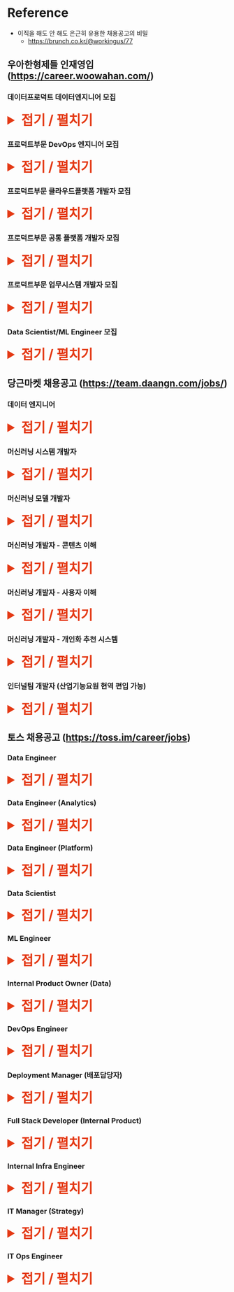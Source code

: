 # Reference

- 이직을 해도 안 해도 은근히 유용한 채용공고의 비밀
  - https://brunch.co.kr/@workingus/77


## 우아한형제들 인재영입 (https://career.woowahan.com/)


### 데이터프로덕트 데이터엔지니어 모집

<details>
  <summary style="font-Weight : bold; font-size : 30px; color : #E43914;" >접기 / 펼치기</summary>
  <div>

구분: 경력(3년이상)

[부서소개]
데이터 및 인공지능을 활용한 대/내외 서비스 구축 및 운영을 담당합니다 (개인화 추천, 어뷰징 탐지, AI 챗봇 등)
 
[업무내용]
배민 개인화 추천, 배달예상시간, 맛집랭킹 등 서비스 개발 목적의 데이터 파이프라인을 구축합니다.
- 데이터 과학자가 구현한 다수의 머신러닝 모델을 성능적으로 가장 최적화된 형태의 파이프라인으로 개발 (전처리, 학습, 예측, 모델 관리 등)
- Hadoop, Spark, Kafka, Flink 등의 빅데이터 기술 환경을 이용한 데이터 프로세싱 구현 (배치/실시간 단위의 피쳐 데이터 가공, 통계 개발 등)
- 머신러닝/통계 서빙을 위해 최적화된 데이터셋과 서빙 환경을 구축
- 위에 나열된 전반의 작업을 자동화하고 높은 가용성으로 운영하기 위한 DataOps/MLOps 환경 구축

👉 우아한형제들 개발자 직무인터뷰 바로가기 1편 / 2편
 
[지원자격]
- Hadoop, Spark 기반의 빅데이터 처리 기술 활용 경험 (3년 이상)
- Scala/Java/Python 중 1개 이상의 언어 숙련자
- SQL 숙련자
 
[우대사항]
- Structured Streaming, Flink 기반의 스트리밍 애플리케이션 개발 경험
- NoSQL 구축 및 개발 경험(HBase, MongoDB, ElasticSearch 등)
- TensorFlow, PyTorch 등의 머신러닝 프레임워크 사용 경험
- Spring 기반의 API 개발 경험

 [꼭 읽어 주세요!]
- 지원 시 경력기술서(PDF형식) 필수 첨부 부탁드립니다. 
- 경력기술서는 자신의 기술력을 보여 줄 수 있는 프로젝트나 협력 했던 활동사항 위주로 작성해주세요.
  (진행기간, 주요업무내용, 본인이 기여한 기술력, 결과/성과/성취 등)
- 코딩테스트는 개별적으로 안내드리며, 심사는 평균 일주일 정도 소요됩니다.

  </div>
</details>


### 프로덕트부문 DevOps 엔지니어 모집

<details>
  <summary style="font-Weight : bold; font-size : 30px; color : #E43914;" >접기 / 펼치기</summary>
  <div>

# NoSQL# Java
[조직소개]
클라우드스토리지개발팀은 우아한형제들의 서비스들에서 발생하는 대용량의 모니터링 지표와 로그를 안정적으로 수집하는 데이터 파이프라인 및 데이터 스토리지 인프라를 개발/운영하고 있습니다.
이러한 인프라 위에서 실시간으로 제공되는 모니터링 데이터를 통해 우아한형제들 내 다른 팀들이 서비스의 안정성을 향상하고 대규모 장애를 방지할 수 있습니다.
더불어, 클라우드스토리지개발팀은 우아한형제들의 비즈니스 요구사항에 맞춰 높은 확장성과 가용성을 확보한 사내 데이터 스토리지 서비스를 준비하고 있습니다.
클라우드스토리지개발팀에서 여러분은 수천에서 수만에 달하는 QPS(초당 쿼리 수)를 지원하는 확장성과 높은 내결함성을 갖춘 데이터 스토리지를 구축하는 도전적인 과제를 진행하실 수 있습니다.
클라우드스토리지개발팀은 수평적인 문화에서 함께 성장하고 발전할 수 있는 분을 찾고 있습니다.

[업무내용]
- 사내 모니터링 시스템 개발과 운영
- 클라우드 환경의 데이터 스토리지 플랫폼 개발과 운영

[지원자격]
- 웹 애플리케이션 개발, 운영 경험자로서 실무 5년 이상 또는 그에 준하는 역량 보유자
- 유닛 테스트, 통합, 테스트 작성 경험이 있는 분
- 기본적인 Linux/Unix 명령어 사용 능력을 갖춘 분
- 자바 또는 Go에 익숙하고, 기타 언어 하나 이상을 습득하신 분
- 쿠버네티스로 대용량 서비스를 운영한 경험이 있는 분
- 애플리케이션 모니터링 시스템을 운영한 경험이 있는 분
- 대용량 NoSQL 스토리지를 운영한 경험이 있는 분

[우대사항]
- 웹 프론트엔드 개발 능력과 UI에 대한 기본지식 및 경험이 있는 분
- 프로메테우스를 이용한 메트릭 시스템 운영경험이 있는 분
- Grafana Loki를 이용한 로그 시스템 운영경험이 있는 분
- 대규모 트래픽 처리경험이 있는 분
- AWS를 활용한 개발, 운영경험이 있는 분
- 각종 서비스 장애 극복경험이 있는 분

[꼭 읽어 주세요!] 
- 지원 시 경력기술서(PDF형식) 필수 첨부 부탁드립니다.
경력기술서는 자신의 기술력을 보여 줄 수 있는 프로젝트나 협력했던 활동사항 위주로 작성해주세요.
(진행기간, 주요업무내용, 본인이 기여한 기술력, 결과/성과/성취 등)
 - 코딩테스트는 개별적으로 안내드리며, 테스트 제출 후 평균 일주일 이내 결과가 발표됩니다. 

  </div>
</details>


### 프로덕트부문 클라우드플랫폼 개발자 모집

<details>
  <summary style="font-Weight : bold; font-size : 30px; color : #E43914;" >접기 / 펼치기</summary>
  <div>

[조직소개]
클라우드플랫폼개발팀은 우아한형제들의 서비스가 고객에게 보다 안정적이고,
빠른 속도로 제공될 수 있게 해주는 기반 서비스를 제공하는 팀입니다.
MSA 로 독립되어 있는 500+ 이상의 각 서비스들에 관한 Service discovery, 
metadata management, CI/CD 등의 플랫폼을 전사에 제공하고 있으며, 
Container, Kubernetes 기술을 기반으로 현재 인프라 구조를 혁신할 프로젝트를 진행 중에 있습니다. 

[업무내용]
- 50000+ 이상의 전사 클라우드 자원에 대해 discovery, management 하는 시스템을 만듭니다.
- 500+ 이상의 전사 서비스를 현재보다 더 빠르고, 안전하게 배포하기 위한 시스템을 만듭니다.
- Container, Kubernetes 기술을 기반으로 현재 인프라 구조를 혁신할 시스템을 만듭니다. 
- 비즈니스 개발팀을 지원하는 여러 오픈소스를 운영합니다.(jenkins, git, nexus, container-registry 등)
 
[지원자격]
- 나이/성별/학력/전공 무관
- 5년차 이상 경력자 또는 그에 준하는 역량 보유자
- 오픈 소스를 활용한 시스템 개발 경험이 있으신 분
- Container 기술을 활용한 개발 경험이 있으신 분
- Java, Kotlin, Javascript, Typescript, Golang, Python 중 1개 이상의 언어에 능숙하신 분
- 우아한형제들의 개발 문화에 동의하시는 분
  1) 우리는 우아하기 위해 노력합니다. 
      우아한 백조가 수면 아래 발을 구르듯, 끊임없이 노력하는 분을 원합니다.
  2) 우리는 코드가 아닌 가치를 만듭니다. 
     기술 그 자체보다, 그것의 가치를 생각하고 구현하기 위해 노력하는 분을 원합니다.
3) 우리는 우아한 형제/자매들입니다.
      스타플레이어도 좋지만, 협력을 통해서만이 더 큰 혁신을 이룰 수 있다고 믿습니다.
 
[우대사항]
- AWS 를 활용한 개발, 운영 경험이 있으신 분
- Spring framework 를 이용해 개발한 경험이 있으신 분
- React.js 를 이용해 개발한 경험이 있으신 분
- Kubernetes 및 관련 생태계에 대해 깊이 있는 이해가 있으신 분
- 새로운 언어 사용에 대해 거부감이 없으신 분

[꼭 읽어 주세요!]
- 지원 시 경력기술서(PDF형식) 필수 첨부 부탁드립니다.
- 경력기술서는 자신의 기술력을 보여 줄 수 있는 프로젝트나 협력 활동사항 위주로 작성해주세요.
(진행기간, 주요업무내용, 본인이 기여한 기술력, 결과/성과/성취 등)
- 코딩테스트는 개별적으로 안내드리며, 심사는 평균 일주일 정도 소요됩니다. 

  </div>
</details>


### 프로덕트부문 공통 플랫폼 개발자 모집

<details>
  <summary style="font-Weight : bold; font-size : 30px; color : #E43914;" >접기 / 펼치기</summary>
  <div>
    
[부서소개]
공통시스템개발팀의 미션
- 우아한형제들의 비즈니스를 성공시키기 위하여 탄탄한 엔지니어링을 바탕으로 전사 공통 플랫폼을 개발

공통시스템개발팀 소개
- 수평적인 문화를 기반으로 엔지니어들이 토론을 통해 팀의 미션과 가치를 만들어냅니다.
- 우아한형제들의 비즈니스를 성공시키기 위해 필요한 기술을 배우고 적용합니다.

[업무내용]  
- 대규모 메시지(SMS/카카오 알림톡/E-mail/Push/VMS)를 안정적으로 전송하기 위한 시스템 개발 및 운영
- 우아한형제들의 여러 서비스들(배달의민족, B마트, 배민상회, 만화경 등)의 메시지 발송지원을 위한 시스템 개발 및 운영

[지원자격]
- 나이/성별/학력/전공 무관
- 프로젝트를 리딩한 경험이 있고, 이를 오픈하여 6개월 이상 운영해본 경험이 있으신 분
- Java/Kotlin을 이용해 Spring Framework 기반의 애플리케이션을 개발해본 경험이 있으신 분
- Cloud 환경에서 서비스 개발과 운영 경험이 있으신 분
- 고가용성의 확장 가능한 시스템에 대해 고민을 하시는 분

[우대사항]
- Event-Driven System, 대용량 데이터 처리 등을 위한 Kafka 기반의 공용 메시지 큐 시스템 설계 및 개발경험이 있으신 분
- 고가용성의 확장 가능한 시스템 설계 및 운영 경험이 있으신 분
- SMS/카카오 알림톡/E-mail/Push 등 메시지 발송 시스템을 개발 및 운영해보신 분
- RDB 및 Elasticsearch, Redis 등 다양한 NoSQL 기술 경험이 있으신 분
- React를 이용한 Front-end 개발 경험이 있으신 분
- 우아한형제들의 다양한 서비스에서 활용할 새로운 가치를 만들어내고 싶으신 분
- 서비스에 필요한 적절한 기술을 선택해 빠르게 개발하면서 개선해 나가고 싶은 열정이 있으신 분
- 품질 좋은 시스템과 코드를 만들기 이해 항상 노력하는 분
- 새로운 기술과 상황을 즐기며 동료와 함께 성장하기 원하는 분
- 항상 시스템을 모니터링하고 성능과 구조개선을 즐기는 분

[꼭 읽어 주세요!]
- 지원 시 포트폴리오(PDF형식 또는 URL) 필수 첨부 부탁 드립니다.
- 포트폴리오는 자신의 기술력을 보여 줄 수 있는 프로젝트나 협력 활동사항 위주로 작성해 주세요.
(진행기간, 주요업무내용, 본인이 기여한 기술력, 결과/성과/성취 등)
- 코딩테스트는 개별적으로 안내 드리며, 테스트 제출 후 평균 일주일 이내 결과가 발표됩니다.

  </div>
</details>


### 프로덕트부문 업무시스템 개발자 모집

<details>
  <summary style="font-Weight : bold; font-size : 30px; color : #E43914;" >접기 / 펼치기</summary>
  <div>

# Vue# React# MVC framework# MySQL# MariaDB# Java# Spring Framework
[조직소개]
IT사내업무개선팀은 우아한형제들 내부에 필요한 솔루션이 있을 때 이를 직접 만들어 제공하거나 솔루션을 찾아 내재화하는 역할을 합니다.
구성원들의 업무에 깊게 관심을 갖고 불편함에 공감하며, 반복적이고 소모적인 과정을 시스템화 하여 더욱 가치있는 일에 몰두할 수 있도록 고민합니다.

[업무내용]
- 다양한 사내 업무 시스템을 설계하고 개발하며 운영합니다.
- 시스템 모니터링을 통한 이슈 추적 및 성능을 개선합니다.
- Slack, Google Workspace, Jira/Wiki 등 협업시스템 운영을 지원합니다.

[지원자격]  
- 웹 어플리케이션 개발, 운영 경력 3년 이상이신 분 (또는 그에 준하는 역량을 갖추신 분)
- JAVA에 익숙하고, 그 외 언어(1개 이상)를 습득하신 분
- Spring 프레임워크(Spring Boot)를 이용한 Web Application 개발 경험이 있으신 분
- MVC framework 기반의 웹 서비스나 API 개발 경험이 있으신 분
- MySQL(Maria DB) 등의 RDBMS의 경험이 있으신 분
- SPA 기반(Vue, React) 서비스 개발 경험이 있으신 분
- 잡담에 능하고 커뮤니케이션이 즐거우신 분
- 새로운 언어나 기술 도입에 흥미가 있으신 분

[우대사항] 
- AWS를 활용한 개발, 운영 경험이 있으신 분
- 빌드/테스트/배포 자동화 경험이 있으신 분
- Microservices 아키텍처 기반의 시스템 개발 경험이 있으신 분
- JPA, Hibernate 등 ORM 사용과 도메인 모델링 경험이 있으신 분

[꼭 읽어 주세요!]
- 지원 시 경력기술서(PDF형식) 필수 첨부 부탁드립니다.
- 경력기술서는 자신의 기술력을 보여 줄 수 있는 프로젝트나 협력 했던 활동사항 위주로 작성해주세요.
(진행기간, 주요업무내용, 본인이 기여한 기술력, 결과/성과/성취 등)
- 코딩테스트는 개별적으로 안내드리며, 심사는 평균 일주일 정도 소요됩니다. 

  </div>
</details>


### Data Scientist/ML Engineer 모집

<details>
  <summary style="font-Weight : bold; font-size : 30px; color : #E43914;" >접기 / 펼치기</summary>
  <div>

[조직소개]
우리 딜리버리프로덕트실은 배민라이더스와 B마트 등의 주문을
즉시 배달하는 배달 인프라를 구축해 사람들의 삶을 혁신합니다.
소비자와 판매자에게 탁월한 수준의 배달 경험을 제공함과 동시에
수 천의 라이더가 수시로 발생하는 주문을 효과적이면서도 효율적으로 처리하도록 지원합니다.
주문에서 배차되고, 배달이 진행되는 딜리버리 운영 프로세스에서 복잡한 규칙이 적용되고
서로 상충되는 목표를 가진 비즈니스 문제들을 해결하기 위해
통계적 지식, 머신러닝과 Operation Research의 수학적 지식에 기반한 알고리즘을 구축하여
의사결정을 지원하고 딜리버리 프로세스를 효율화해야 합니다.
딜리버리 서비스를 혁신하기 위해 실험과 도전을 반복하며 서비스와 함께 성장할 동료를 찾습니다.

[업무내용]
- 머신 러닝/Operation Research/분석 기술을 적용하여 배민/B마트 딜리버리 프로세스를
서비스하는데 필요한 예측 모델을 구현하고 딜리버리 인프라를 동적으로 최적화
- 신뢰성 높은 배달 소요시간 예측, 조리 소요시간 예측,
배민/B마트 및 라이더 수요예측, 적정 재고량 예측 모델 등 구축 프로젝트 수행
- 딜리버리 프로세스의 이상을 실시간으로 탐지하거나 어뷰저를 탐지하기 위한 이상탐지 프로젝트 수행
- 딜리버리 인프라를 동적으로 최적화할 수 있는 가격 최적화/배차 최적화 프로젝트 수행
- 비즈니스 도메인 관점에서 프로덕트 목표에 맞는 문제를 정의하고
문제에 적합한 알고리즘 및 모델 개발 및 인사이트 도출

👉 우아한형제들 개발자 직무인터뷰 바로가기 1편 / 2편

[지원자격]
- 통계/산업공학/CS/ML/DS/OR 관련 전공자 또는
그에 해당하는 강한 수학적 백그라운드와 경험을 갖추신 분
- 3년 이상 실질적인 비즈니스 문제를 해결하기 위한 기법 또는 머신 러닝을 적용한 경력을 보유한 분
- 통계적 접근법과 Operation Research 분야 및
머신러닝 알고리즘에 대한 수학적 기초에 대한 높은 이해력을 보유하신 분
- 빠르게 변화하는 비즈니스 및 데이터 프로덕션 환경에서
서비스를 개선하는데 도움이 되는 논문이나 기술들을 빠르게 학습하여
프로토타이핑할 수 있는 문제해결 능력을 갖추신 분
- 도메인에서 데이터가 의미하는 바를 연결하여 명확한 의사소통 및 문서화할 수 있는 기술이 있으신 분
- SQL/R/Python/Spark 언어를 활용한 데이터 정제, 분석, 모델링, 시각화할 수 있는
프로그래밍 경험을 보유하신 분
- 빠른 주기로 순환하는 디지털 프로덕트 개발과 운영을 경험해 보신 분

[우대사항]
- 학술적인 연구 자료를 습득하여 비즈니스 문제 해결에 적용하는 능력이 뛰어나신 분
- 확률론(Probability Theory)/확률 과정(Stochastic Process)에 대한 경험을 보유하신 분
- 시계열 예측 알고리즘(ARIMA/RNN/LSTM/GRU 등)을 활용한 수요예측 경험을 보유하신 분
- 베이지안 통계, 비모수 통계 에 대한 경험을 보유하신 분
- ML/DL/RS 프로덕트 서비스에 대한 대한 경험을 보유하신 분
- Linear/Convex/Non-linear Programming/Programming/
Integer and Combinatorial Optimization 문제를 해결한 경험을 보유하신 분
- 딜리버리 운영 또는 물류/공급망 운영에 대한 지식을 보유하신 분

[꼭 읽어 주세요!]
- 지원 시 경력기술서(PDF형식) 필수 첨부 부탁드립니다.
- 경력기술서는 자신의 기술력을 보여 줄 수 있는 프로젝트나 협력한 활동사항 위주로 작성해주세요.
(진행기간, 주요업무내용, 본인이 기여한 기술력, 결과/성과/성취 등)
- 코딩테스트는 개별적으로 안내드리며, 심사는 평균 일주일 정도 소요됩니다.

  </div>
</details>


## 당근마켓 채용공고 (https://team.daangn.com/jobs/)


### 데이터 엔지니어

<details>
  <summary style="font-Weight : bold; font-size : 30px; color : #E43914;" >접기 / 펼치기</summary>
  <div>

개발(데이터)
정규직
경력/신입

이런 일을 해요
당근마켓 글로벌 서비스의 데이터 파이프라인 개발과 데이터 인프라/웨어하우스를 구축해요
빠르게 성장하는 당근마켓 서비스에 맞춰 가용성이 높고 확장 가능한 데이터 아키텍처를 설계해요
이런 분을 찾고 있어요
Python / Java / Scala / Kotlin / Go 등 최소한 하나 이상의 언어에 능숙하신 분
대규모 트래픽 처리를 위한 확장 가능한 데이터 아키텍처 구성에 대한 관심이 있으신 분
클라우드 환경에서의 개발/운영 경험이 있거나 그에 준하는 지식을 갖추신 분
이런 분이라면 더 좋아요!
Hadoop MR, Hive, Spark, Flink, Presto 등 빅데이터 프레임워크 사용 경험이 있으신 분
분산 환경에서 대용량 데이터 처리/실시간 데이터 처리 경험이 있으신 분
Kubernetes 등 컨테이너 오케스트레이션 시스템 운영 경험이 있으신 분
AWS, GCP 등 클라우드 환경에서 IaC를 사용한 데이터 인프라 설계 및 운용 경험이 있으신 분
Tableau 등을 이용한 데이터 시각화 경험이 있으신 분
참고해 주세요
정규직 채용의 경우 3개월의 수습기간이 있어요
평가 결과에 따라 수습 기간이 연장되거나 채용이 취소될 수 있어요
이렇게 합류해요
서류 전형→  2. 화상 면접 →  3. 직무 면접 →  4. 컬쳐핏 면접  →  5. 최종 합격
 
서류 전형

당근마켓은 자유양식의 지원서를 받고 있어요. 본인의 강점이 잘 드러나는 다양한 정보를 자유롭게 표현해주세요.
문서 형식은 hwp(한글) 파일을 제외하고 word, pdf, 웹 링크 등 자유롭게 선택해주시면 돼요. 필요에 따라 포트폴리오, Github 링크 등도 함께 전달해주시면 좋아요.
화상 면접

직무와 관련된 기본적인 배경지식에 대해 이야기를 나누는 단계예요.
화상 면접은 업무 연관성이 높은 당근마켓 팀원과 30분에서 1시간 가량 진행돼요.
과제 전형

포지션에 따라 직무 역량을 검증하는 과제 전형이 있어요. 진행 여부는 포지션의 채용 공고를 참고해주세요 :)
과제 전형은 보통 5~7일 내에 수행 가능한 분량이에요.
직무 면접

직무와 관련된 경험과 역량에 대해 화상 면접보다 심층적인 이야기를 나누는 단계예요. 과제가 출제되었을 경우 과제에 대한 질의응답도 함께 진행해요.
직무 면접은 업무 연관성이 높은 당근마켓 팀원들과 1시간에서 1시간 30분 가량 진행돼요.
컬쳐핏 면접

당근마켓은 면접을 단순히 회사에 사람을 뽑는 자리로 생각하지 않고, 당근마켓과 지원자가 서로 추구하는 가치관과 생각을 교환하는 시간이라고 생각해요.
컬쳐핏 면접은 당근마켓 경영진&피플팀과 함께 약 1시간 30분 정도 진행돼요.
최종 합격

입사 후 연봉, 사이닝, 스톡옵션 등 보상 패키지에 대해서는 최종 합격 이후 지원자와 개별적으로 협의하고 있어요. 입사일도 개별적으로 조율을 하고 있으니 참고해 주세요.


  </div>
</details>


### 머신러닝 시스템 개발자

<details>
  <summary style="font-Weight : bold; font-size : 30px; color : #E43914;" >접기 / 펼치기</summary>
  <div>
    
개발(머신러닝)
정규직
경력

이런 일을 해요
머신러닝 시스템을 고도화해요 (실험, 파이프라인, 하이퍼파라미터 튜닝 등)
Kubeflow 시스템을 구축하고 운영해요
ML 마이크로 서비스를 배포하고 운영해요
On-premise, 클라우드를 모니터링, 디버깅해요
이런 분을 찾고 있어요
2년 이상의 머신러닝 및 딥러닝 프로젝트 실무 경험이 있으신 분
머신러닝 파이프라인 시스템 구축 및 운영의 실무 경험이 있으신 분
Tensorflow 또는 PyTorch 딥러닝 프로젝트 실무 경험이 있으신 분
클라우드 기반 프로젝트 실무 경험이 있으신 분
Kubernetes를 이해하고 있거나 활용 경험이 있으신 분
Docker, CI/CD에 대한 이해가 있으신 분
이런 분이면 더 좋아요!
Kubeflow 활용한 머신러닝 프로젝트 경험이 있으신 분
BigQuery, Cloud Dataflow 활용 경험이 있으신 분
Tensorflow Data/Model Validation 구현 경험이 있으신 분
참고해 주세요
정규직 채용의 경우 3개월의 수습기간이 있어요
평가 결과에 따라 수습 기간이 연장되거나 채용이 취소될 수 있어요
머신러닝팀에 대해 더 알고 싶으면 노션 페이지를 확인해주세요 (https://bit.ly/3zDaaMf)
이렇게 합류해요
1. 서류 전형 →  2. 화상 면접 →  3. 직무 면접 →  4. 컬쳐핏 면접  →  5. 최종 합격

  </div>
</details>


### 머신러닝 모델 개발자

<details>
  <summary style="font-Weight : bold; font-size : 30px; color : #E43914;" >접기 / 펼치기</summary>
  <div>

개발(머신러닝)
정규직
경력/신입

이런 일을 해요
당근마켓 서비스에 적용 가능한 모델을 실험해요
학습 데이터를 분석해요
모델 예측을 분석해요
이런 분을 찾고 있어요
딥러닝에 대한 깊은 이해가 있으신 분 (NLP/Vision/Graph/Recommendation/GAN 중 하나 이상)
딥러닝 기반 프로젝트 경험이 1년 이상 있으신 분
TensorFlow 또는 PyTorch 개발에 능숙하신 분
공개된 모델 라이브러리에 대한 깊은 분석과 활용이 가능하신 분 (tensorflow/models, huggingface/transformers 등)
이런 분이면 더 좋아요!
클라우드 기반의 대용량 머신러닝 학습 경험이 있으신 분
딥러닝 모델을 사용자 서비스에 적용할 수 있으신 분
Kubeflow 기반의 모델 실험 경험이 있으신 분
참고해 주세요
정규직 채용의 경우 3개월의 수습기간이 있어요
평가 결과에 따라 수습 기간이 연장되거나 채용이 취소될 수 있어요
당근마켓 머신러닝 팀이 궁금하다면 여기를 확인해 주세요
이렇게 합류해요
1. 서류 전형 →  2. 화상 면접 →  3. 직무 면접 →  4. 컬쳐핏 면접  →  5. 최종 합격

  </div>
</details>


### 머신러닝 개발자 - 콘텐츠 이해

<details>
  <summary style="font-Weight : bold; font-size : 30px; color : #E43914;" >접기 / 펼치기</summary>
  <div>

개발(머신러닝)
정규직
경력/신입

이런 일을 해요
중고거래, 지역광고, 동네생활 등의 다양한 콘텐츠를 모델링하고 representation를 분석하고 검증해요
Multi-modal 컨텐츠 기반의 Self-supervised learning을 개발해요
Multi-task를 예측하고 분석해요
이런 분을 찾고 있어요
2년 이상 혹은 그에 준하는 딥러닝 프로젝트 경험이 있으신 분
Self-supervised learning 모델에 대한 깊은 이해와 관련 프로젝트 실무 경험이 있으신 분
TensorFlow 2, PyTorch 등의 머신러닝 프레임워크와 함께 파이썬으로 원하는 기능을 빠르게 구현할 수 있으신 분
대용량 데이터 분산 전처리와 학습 실무 경험이 있으신 분
이런 분이면 더 좋아요!
Cloud TPU 학습 경험이 있으신 분
BigQuery, Cloud Dataflow 활용 경험이 있으신 분
TFX, KubeFlow 등을 활용한 머신러닝 파이프라인 개발 경험 혹은 프로젝트 경험이 있으신 분

  </div>
</details>


### 머신러닝 개발자 - 사용자 이해

<details>
  <summary style="font-Weight : bold; font-size : 30px; color : #E43914;" >접기 / 펼치기</summary>
  <div>

개발(머신러닝)
정규직
경력/신입

이런 일을 해요
개인화 추천을 더욱 고도화할 수 있는 사용자 모델링을 진행해요
User representation을 분석하고 검증해요
사용자의 타겟군을 예측하고 분석해요
이런 분을 찾고 있어요
2년 이상의 사용자 서비스에 적용된 딥러닝 프로젝트 경험이 있으신 분
Graph Neural Network 프로젝트 실무 경험이 있으신 분
대용량 데이터 분산 전처리와 학습 실무 경험이 있으신 분
Tensorflow 또는 PyTorch 딥러닝 프로젝트 경험이 있으신 분
이런 분이면 더 좋아요!
Kubeflow 활용한 머신러닝 프로젝트 경험이 있으신 분
BigQuery, Cloud Dataflow 활용 경험이 있으신 분
TFX 파이프라인 개발 경험이 있으신 분

  </div>
</details>


### 머신러닝 개발자 - 개인화 추천 시스템

<details>
  <summary style="font-Weight : bold; font-size : 30px; color : #E43914;" >접기 / 펼치기</summary>
  <div>

개발(머신러닝)
정규직
경력/신입

이런 일을 해요
실시간 개인화 추천 모델과 시스템을 개발해요
대용량 데이터의 수집, 전처리, 검증을 실시해요
개인화 추천 모델을 검증하고 분석해요
TFX 파이프라인 시스템을 구축해요
이런 분을 찾고 있어요
2년 이상의 머신러닝/딥러닝 추천 시스템 개발 실무를 경험하신 분
실시간 개인화 추천 시스템 개발 실무를 경험하신 분
데이터 분산 수집, 처리를 경험하신 분
Tensorflow 2.0+ 개발을 경험하신 분
Github 협업 개발을 경험하신 분
Docker, CI/CD에 대한 이해가 있고 구현 경험이 있으신 분
이런 분이면 더 좋아요!
Kubeflow를 활용한 머신러닝 프로젝트를 경험하신 분
BigQuery, Cloud Dataflow 활용 경험이 있으신 분
TFX 파이프라인 개발 경험이 있으신 분
100만개 이상 Item 후보에서 Top-K 추천 모델을 개발 경험이 있으신 분
freshness 고려한 추천 시스템 개발 경험이 있으신 분

  </div>
</details>


### 인터널팀 개발자 (산업기능요원 현역 편입 가능)

<details>
  <summary style="font-Weight : bold; font-size : 30px; color : #E43914;" >접기 / 펼치기</summary>
  <div>

개발(플랫폼)
정규직
경력/신입

인터널팀을 소개해요
인터널팀은 당근마켓 구성원들의 업무 환경을 책임지는 팀으로, 사내 협업 도구 설정 및 자동화를 중심으로 다양한 영역에 걸쳐 구성원들의 업무 환경을 개선해요. 구성원들이 효율적으로 일할 수 있도록 업무 환경에 대한 세심한 고민과 자동화를 통해 반복적인 업무를 줄이고 핵심 업무에 집중하는 것을 목표로 하고 있어요.

이런 일을 해요
사내 협업 도구(Jira, Confluence, Slack, Google Workspace, Notion 등)를 잘 사용할 수 있도록 설정하고 사용법을 안내해요

구성원의 요청에 맞춰 각종 서비스 설정 및 연동을 관리해요

신규 구성원 입사 시 Okta 계정(통합 인증)을 발급하고 필요한 각종 서비스 권한을 할당해요

소프트웨어나 서비스 구매 요청 시 구매를 돕고 설정 및 자동화 작업을 수행해요

이외에도 사내에 필요한 다양한 서비스를 개발하거나 자동화해요

이런 분을 찾고 있어요
Ruby, Python 등 자신 있는 개발 언어를 이용해 원하는 것을 자동화 할 수 있으신 분

IT 장비에서 발생하는 문제를 해결하는 것에 재미를 느끼시는 분

다른 사람의 문제를 해결하면서 보람을 느끼시는 분

앞서가는 회사의 업무 환경에 관심이 많으신 분

이런 분이면 더 좋아요!
Ruby on Rails나 Django 웹 프레임워크를 이용해 개발해 본 경험이 있으신 분

단순 업무를 자동화해본 경험이 있으신 분 (직접 개발, 슬랙 워크플로우, IFTTT, Zapier 등)

SSO, LDAP 등에 대한 운영, 연동 경험이나 원리에 대해 알고 계신 분

  </div>
</details>



## 토스 채용공고 (https://toss.im/career/jobs)


### Data Engineer

<details>
  <summary style="font-Weight : bold; font-size : 30px; color : #E43914;" >접기 / 펼치기</summary>
  <div>

합류하시면 함께 할 업무입니다

안정적이고 효율적인 데이터 파이프라인을 개발하고, 운영합니다.
대용량의 데이터를 실시간으로 분산처리하여 데이터 기반 토스 서비스에 기여합니다.
동료들의 안정적이고 효율적인 데이터 분석 환경을 지원합니다.
데이터 분석 및 플랫폼 운영을 위한 다양한 데이터 어플리케이션을 개발합니다.
이런 경험을 가진 분을 찾습니다

대용량 데이터 처리를 위한 데이터 파이프라인(수집/처리/분석) 개발 경험이 있는 분이 필요합니다.
대용량 분산 시스템(Hadoop, Kafka, Spark 등) 활용 경험이 있는 분이 필요합니다.
데이터 어플리케이션 개발을 위한 소프트웨어 개발 역량(Java, Scala, Python 등)을 갖춘 분이 필요합니다.
이런 경험이 있다면 더 좋습니다

중급 이상의 프로그래밍 개발 역량(웹/클라이언트/서버 프로그래밍 등)이 있으면 좋습니다.
새로운 기술에 대한 관심이 많고 실제 서비스에 적용하여 개선한 경험이 있으면 좋습니다.
다양한 상황에서 최적의 솔루션을 찾을 수 있는 문제해결능력 및 원활한 커뮤니케이션 역량을 갖춘 분이면 좋습니다.
추천/광고/ML 관련 서비스를 개발해보신 분이면 더 좋습니다.
꼭 확인해주세요

산업기능요원은 현역 전직 및 보충역 신규편입/전직이 가능하며, 전문연구요원의 경우 신규편입 및 전직 모두 가능합니다.
토스로의 합류 여정

서류 접수 > 직무 인터뷰 > 문화적합성 인터뷰 > 최종 합격
동료의 한마디

토스의 데이터플랫폼팀은 하둡 기반 빅데이터 플랫폼 서비스를 운영/개발하고 있으며, 토스 서비스에서 생산되는 대용량 데이터를 누구나 쉽게 접근, 탐색, 생산할 수 있는 플랫폼을 운영하고 있습니다. 또한, 실시간 데이터 처리, 분석 자동화를 통해 데이터 기반 토스 서비스에 기여합니다.
빠르게 성장하는 토스 서비스와 함께 대규모 클러스터를 안정적으로 운영하기 위한 다양한 기술과 오픈소스, 그리고 대용량 금융데이터를 다루는 경험을 쌓으실 수 있습니다.

대규모 금융데이터를 통해 다양하면서 도전적인 문제를 해결하고, 안정적이고 효율적인 데이터 플랫폼을 만들어가실 분을 기다립니다.


  </div>
</details>


### Data Engineer (Analytics)

<details>
  <summary style="font-Weight : bold; font-size : 30px; color : #E43914;" >접기 / 펼치기</summary>
  <div>

합류하시면 함께 할 업무입니다

빠르게 성장하는 애자일조직에서의 효율적인 데이터환경을 함께 만들어 갑니다.
Hadoop-Ecosystem과 오픈소스솔루션 기반에서 데이터마트를 설계하고, Data Workflow 개발 및 자동화 업무를 수행합니다.
효율적인 데이터 활용 및 데이터거버넌스와 관련된 데이터 도구들을 개발합니다.
다양한 직군과 협업하며 데이터를 활용한 의사결정과 가치를 만들어나가는 과정을 함께할 수 있습니다.
이런 경험을 가진 분을 찾습니다

Hadoop-Ecosystem, Database, Data Warehouse에 대한 기본적인 이해를 바탕으로 2년 이상에 준하는 실무 경험이 필요합니다.
데이터마트를 주도적으로 설계 및 구축하고 운영한 경험이 있어야 합니다.
현업의 복잡한 데이터를 정리하여 단순화, 자동화한 경험이 있어야 합니다.
SQL상급, Python초급 정도의 기술역량을 기대합니다.
적극적이고 효율적인 커뮤니케이션이 가능해야 합니다.
이런 경험이 있다면 더 좋습니다

Spark, MR 같은 다른 데이터처리 기술 활용 경험
재무, AML 관련 데이터 처리 및 운영
데이터거버넌스 관련 도구 활용 또는 개발
Airflow 운영 및 트러블슈팅
웹 개발
꼭 확인해주세요

산업기능요원은 현역 전직 및 보충역 신규편입/전직이 가능하며, 전문연구요원의 경우 신규편입 및 전직 모두 가능합니다.
토스로의 합류 여정

서류 접수 > 직무 인터뷰 > 문화적합성 인터뷰 > 최종 합격
동료의 한마디

토스의 데이터서비스팀은 토스에서 발생하는 모든 데이터와 관련된 고민을 효율적으로 지원하는 팀입니다.

믿을 수 있는 데이터를 쉽게 활용할 수 있는 환경을 만들어 가며, 이를 통해 토스가 금융을 혁신하고 새로운 가치를 발굴해 나갈 수 있는 기반과 경험을 제공하고 있습니다. 빠른 성장을 기대하는 주니어분들에게도 문은 활짝 열려있습니다.


  </div>
</details>


### Data Engineer (Platform)

<details>
  <summary style="font-Weight : bold; font-size : 30px; color : #E43914;" >접기 / 펼치기</summary>
  <div>

합류하시면 함께 할 업무입니다

안정적이고 효율적인 데이터 플랫폼을 개발하고, 운영합니다.
대규모 데이터 인프라를 설계, 구축, 운영합니다.
동료들의 안정적이고 효율적인 데이터 분석 환경을 지원합니다.
데이터 플랫폼 고도화를 위한 다양한 새로운 기술을 검토하고 도입합니다.
이런 경험을 가진 분을 찾습니다

데이터 인프라(Hadoop Echosystem)를 설계, 구축, 운영해본 경험이 필요합니다.
대용량 분산 시스템(Hadoop, HBase, Kafka, Spark 등) 활용 경험이 있는 분이 필요합니다.
데이터 플랫폼 개발을 위한 소프트웨어 개발 역량(Java, Scala, Python 등)을 갖춘 분이 필요합니다.
이런 경험이 있다면 더 좋습니다

중급 이상의 프로그래밍 개발 역량(웹/클라이언트/서버 프로그래밍 등)이 있으면 좋습니다.
새로운 기술에 대한 관심이 많고 실제 서비스에 적용하여 개선한 경험이 있으면 좋습니다.
다양한 상황에서 최적의 솔루션을 찾을 수 있는 문제해결능력 및 원활한 커뮤니케이션 역량을 갖춘 분이면 좋습니다.
꼭 확인해주세요

산업기능요원은 현역 전직 및 보충역 신규편입/전직이 가능하며, 전문연구요원의 경우 신규편입 및 전직 모두 가능합니다.
토스로의 합류 여정

서류 접수 > 직무 인터뷰 > 문화적합성 인터뷰 > 최종합격
동료의 한마디

토스의 데이터플랫폼팀은 하둡 기반 빅데이터 플랫폼 서비스를 운영/개발하고 있으며, 토스 서비스에서 생산되는 대용량 데이터를 누구나 쉽게 접근, 탐색, 생산할 수 있는 플랫폼을 운영하고 있습니다. 또한, 실시간 데이터 처리, 분석 자동화를 통해 데이터 기반 토스 서비스에 기여합니다.
빠르게 성장하는 토스 서비스와 함께 대규모 클러스터를 안정적으로 운영하기 위한 다양한 기술과 오픈소스, 그리고 대용량 금융데이터를 다루는 경험을 쌓으실 수 있습니다.

대규모 금융데이터를 통해 다양하면서 도전적인 문제를 해결하고, 안정적이고 효율적인 데이터 플랫폼을 만들어가실 분을 기다립니다.


  </div>
</details>


### Data Scientist

<details>
  <summary style="font-Weight : bold; font-size : 30px; color : #E43914;" >접기 / 펼치기</summary>
  <div>

합류하시면 함께 할 업무입니다

토스 서비스 전반에 대한 통계적 분석과 Data Mining / Machine Learning / Deep Learning 기술들을 활용하여 토스 서비스 확장과 최적화, 새로운 가치 발굴에 기여합니다.
복잡하고 다양한 대용량 데이터와 비즈니스 상황에 적합한 분석 및 모델링을 진행하고, 그에 맞는 최적화와 개선을 수행합니다.
타겟 마케팅: 타겟 세그먼트 발굴 / 최적화 / 확장과 관련된 모델링을 진행합니다.
신용평가: 토스 내 금융 및 서비스 관련 데이터를 활용한 대안 신용평가 모델링을 진행합니다.
특징정보 발굴: 토스 고객과 서비스를 대표하는 새로운 특징들의 과학적 기법들에 근거한 추출을 진행합니다.
개인화 추천: 토스 내 서비스 활용도를 높이기 위한 서비스 항목들의 개인화 추천 모델링을 진행합니다.
이런 경험을 가진 분을 찾습니다

문제 해결을 위해 Deep Learning / Machine Learning 알고리즘을 직접 개발하고 서비스에 반영 및 운영해 보신 경험을 해보신 분과 함께 하고 싶습니다.
Raw 데이터로부터 모델링과 배포에 필요한 데이터 정제를 직접 해보신 경험을 가지신 분과 함께 하고 싶습니다.
Python(필수), SQL(필수), Scala, Java, R 등의 언어를 능숙하게 다루시는 분과 함께 하고 싶습니다.
Tensorflow, PyTorch, Scikit-learn 등 DL/ML 프레임워크를 능숙하게 다루시는 분과 함께 하고 싶습니다.
적극적으로 비즈니스와 데이터를 연결 지어 사고하고 분석하여, 이를 팀원들과 공유하고 논의할 수 있는 성향을 가지신 분을 찾습니다.
이런 경험이 있다면 더 좋습니다

고객과 서비스에 대한 데이터 분석을 통해 새로운 가치를 발굴해 나가신 경험이 있다면 좋습니다.
적극적이고 효율적인 커뮤니케이션을 통해서 개발 결과를 비즈니스와 연결하시거나 인사이트를 제공하여 의사 결정에 기여하신 경험이 있다면 좋습니다.
Hadoop이나, Spark, Hive 같은 빅데이터 분석 플랫폼 사용 경험과 대용량 데이터 분산 처리에 대한 이해가 있다면 좋습니다.
논문으로부터 알고리즘을 직접 구현해본 경험이 있다면 좋습니다.
꼭 확인해주세요

산업기능요원은 현역 전직 및 보충역 신규편입/전직이 가능하며, 전문연구요원의 경우 신규편입 및 전직 모두 가능합니다.
토스로의 합류 여정

서류 접수 > 직무 인터뷰 > 문화적합성 인터뷰 > 최종 합격
동료의 한마디

토스의 데이터서비스팀은 토스에서 발생하는 모든 데이터와 관련된 고민을 효율적으로 지원하는 팀입니다. 믿을 수 있는 데이터를 쉽게 활용할 수 있는 환경을 만들어, 금융을 혁신하고 새로운 가치를 발굴해 나갈 수 있는 기반을 제공하고 있습니다.

토스의 Data Scientist는 데이터를 통해 이루어질 수 있는 모든 과학적인 일들의 중심에서 활동하고 있습니다. 고객과 서비스에 대한 깊은 이해를 바탕으로 분석과 모델링, 모듈화를 수행하여 최적화와 분류, 예측, 가치발굴 등에 기여할 수 있습니다. 다양한 팀원들과 협업하면서 서비스를 직/간접적으로 발전시키는 업무를 수행할 수 있습니다. 어제보다 더 발전한 오늘, 그리고 더 나아질 내일을 함께 만들어갈 열정적인 분을 기다립니다.

  </div>
</details>


### ML Engineer

<details>
  <summary style="font-Weight : bold; font-size : 30px; color : #E43914;" >접기 / 펼치기</summary>
  <div>

합류하시면 함께 할 업무입니다

모델 Inference 에 필요한 Feature 데이터를 실시간으로 추출합니다.
모델 서빙을 위한 서빙 시스템을 구축하고 운영합니다.
모델의 성능 개선을 위한 모니터링 시스템 구축 및 개선 방향을 제안합니다.
머신러닝 파이프라인을 설계 및 구축 합니다.
이런 경험을 가진 분을 찾습니다

Python, SQL 에 익숙하고 개발 언어를 학습 및 사용하는데 능숙하신 분을 찾습니다.
Python 코드 성능 개선이 가능하신 분과 함께 하고 싶습니다.
모델 서빙 시스템을 프로덕션에서 운영하고 개선해본 경험이 있으신 분을 찾습니다.
머신러닝 파이프라인 설계 및 구축 경험이 있으신 분을 찾습니다.
이런 경험이 있다면 더 좋습니다

빅데이터 플랫폼 (Hadoop, Spark 등)을 사용해보신 경험이 있으면 좋습니다.
Kubernetes 사용경험이 있으면 좋습니다.
문제를 스스로 정의 / 해결 하고자 하는 의지가 있고, 타 부서와 원활한 커뮤니케이션이 가능한 분과 함께하고 싶습니다.
꼭 확인해주세요

산업기능요원은 현역 전직 및 보충역 신규편입/전직이 가능하며, 전문연구요원의 경우 신규편입 및 전직 모두 가능합니다.
토스로의 합류 여정

서류 접수 > 직무 인터뷰 > 문화적합성 인터뷰 > 최종 합격
동료의 한마디

토스 ML Engineer는 머신러닝을 활용하여 라이브서비스에 적용하고 고도화하는 업무를 담당합니다. 오늘날 여러 데이터 조직들이 데이터와 머신러닝의 중요성을 강조하지만, 이를 프로덕션화 하기란 쉽지 않습니다. 본인의 R&R 에 한계를 두지 않고 Cross-Functional 하게 모델링 및 프로토타이핑 단계부터 머신러닝 파이프라인 설계, 서비스에 실제 적용되는 서빙, 나아가서는 모델 운영을 위한 모니터링 시스템 개발까지 유기적으로 커버할 수 있는 분을 찾고 있습니다.

토스의 다양한 금융 데이터와 머신러닝 기법을 적용한 결과물을 프로덕션 환경에 적용 및 운영까지 End-to-End 로 경험하면서 함께 성장하고 싶은 엔지니어를 기다립니다.


  </div>
</details>


### Internal Product Owner (Data) 

<details>
  <summary style="font-Weight : bold; font-size : 30px; color : #E43914;" >접기 / 펼치기</summary>
  <div>

합류하시면 함께 할 업무입니다

토스 구성원이 사용하는 데이터 분석 제품에 대해 구성원의 니즈를 직접 파악하고, 개발자, 디자이너와 함께 제품을 고도화하는 역할을 합니다.
사용자에게 더 나은 가치를 제공하기 위해 끊임없이 탐색하고 연구하며, 토스 누구나 쉽게 데이터를 분석할 수 있는 환경을 만듭니다.
기술에 대한 높은 이해도를 바탕으로, 복잡한 레거시를 해결하거나 운영을 효율화하는 등 기술적 관점에서 사용자에게 더 나은 제품을 제공합니다.
이런 경험을 가진 분을 찾습니다

1년 이상 모바일/웹 제품에 대한 개발, 디자인 또는 PM을 해 본 경험이 필요합니다.
Data-driven Thinking 기반으로 다양하고 복잡한 문제를 해결할 수 있는 역량이 필요합니다.
통계 지식, 데이터 분석 방법에 대한 이해 및 문제 해결 역량이 필요합니다. 대내외 다양한 부서와 협업 시 기술적 커뮤니케이션이 가능해야 합니다.
이런 경험이 있다면 더 좋습니다

애자일 조직의 제품 개발 프로세스를 경험하고, 프로세스를 직접 수립해보셨다면 더 좋습니다.
데이터 시각화에 대한 경험이 풍부하시면 더 좋습니다.
다양한 데이터 분석 도구(Google Analytics, Tableau 등)를 의사 결정에 활용해 본 경험을 가지신 분이라면 더 좋습니다.
SQL에 능숙하신 분이라면 더 좋습니다.
토스로의 합류 여정

서류 접수 > 직무 인터뷰 > 문화적합성 인터뷰 > 최종 합격
동료의 한마디

토스는 적당히 좋은 제품은 내놓지 않습니다. 항상 최고로 좋은, 감동적인 서비스를 만들려고 하죠. 이런 문화 덕분에, 항상 최고의 서비스를 만들어내기 위한 최선의 노력을 할 수 있다고 생각합니다. 대한민국 모든 이들이 금융의 시작과 끝을 토스로 사용할 수 있을 때까지 최전선에서 함께 뛰실 멋진 Product Owner 분들을 기다립니다.


  </div>
</details>


### DevOps Engineer

<details>
  <summary style="font-Weight : bold; font-size : 30px; color : #E43914;" >접기 / 펼치기</summary>
  <div>

합류하시면 함께 할 업무입니다

토스 서비스 개발자분들의 배포 생산성과 안전성을 향상시키기 위해 배포 파이프라인을 고도화합니다.
대규모 트래픽 환경에서 빠르게 원인을 분석할 수 있도록 Observability를 개선합니다.
급증하는 트래픽에도 유연한 Infrastructure를 구축하고 운영합니다.
이런 경험을 가진 분을 찾습니다

컨테이너 오케스트레이션 기반의 서비스와 CI/CD 서버 운영 경험이 능숙하신 분을 찾습니다.
대규모 분산 환경에서 메트릭 시스템을 구축하고 운영한 경험이 있으신 분을 찾습니다.
다양한 컨테이너 관련 오픈소스를 자유자재로 다루고 변화에 민감하신 분을 찾습니다.
새로운 기술에 빠르게 적응하며 지속적으로 성장하고 싶으신 분을 찾습니다.
이런 경험이 있다면 더 좋습니다

Kubernetes + Istio 기반의 인프라 운영경험이 있는 분이면 좋습니다.
빠른 문제해결 능력으로 서비스 안정적으로 운영한 경험이 있는 분이면 좋습니다.
AWS 클라우드 서비스 운영을 깊게 해보신 분이면 좋습니다.
토스가 사용하는 기술

Java Spring Framework, JPA/Hibernate, Gradle
Jenkins, Git, Docker, Kubernetes + Istio
Kafka, Elastic, InfluxData, Grafana, Memcached
꼭 확인해주세요

산업기능요원은 현역 전직 및 보충역 신규편입/전직이 가능하며, 전문연구요원의 경우 신규편입 및 전직 모두 가능합니다.
토스로의 합류 여정

서류 접수 > 직무 인터뷰 > 문화적합성 인터뷰 > 최종 합격
동료의 한마디

개발자들이 서비스를 손쉽게 배포할 수 있도록 배포 과정을 혁신하고, Kubernetes 와 Cloud Native 에코 시스템을 적극적으로 활용해서 대규모 시스템을 고도화하는 경험을 하실 수 있습니다. 장애 발생 시 근본적인 원인을 파악할 수 있도록 직관적인 메트릭을 도출하여, 모든 개발자가 신속하게 장애에 대응할 수 있는 탄탄한 시스템을 함께 구축할 동료를 찾고 있습니다.


  </div>
</details>


### Deployment Manager (배포담당자)

<details>
  <summary style="font-Weight : bold; font-size : 30px; color : #E43914;" >접기 / 펼치기</summary>
  <div>

합류하시면 이런 업무를 함께 합니다

배포사항에 대한 요청을 취합하고, 빌드를 수행합니다.
무중단 절차에 맞춰 배포사항을 운영 환경에 반영하며 모니터링을 수행합니다.
이슈관리, 형상관리, 배포 시스템을 운영하고 개선합니다.
이런 경험을 가진 분을 찾습니다

CI/CD 배포시스템 운영 경험이 필요합니다. (eCAMS, SVN, Jenkins 등)
형상/배포시스템 구축에 필요한 스크립트 개발이 가능하신 분이 필요합니다.
이런 경험이 있다면 더 좋습니다

Jira, ITSM 시스템 운영 경험이 있다면 더 좋습니다.
프로세스변경 시 대응 가능한 개발 역량을 보유하신 분이면 더욱 좋습니다.
토스뱅크로의 합류 여정

서류 접수 > 직무 인터뷰 > 문화적합성 인터뷰 > 최종 합격
동료의 한마디

기존 금융업계 환경과 차별화되는 배포 과정과 환경 속에서 이제까지 겪어보지 못했던 새로운 경험을 뛰어난 동료들과 함께 해보실 수 있습니다. 개인의 성장은 물론 배포 과정과 환경에서의 혁신을 이루어낼 멋진 분을 기다리고 있겠습니다!


  </div>
</details>


### Full Stack Developer (Internal Product)

<details>
  <summary style="font-Weight : bold; font-size : 30px; color : #E43914;" >접기 / 펼치기</summary>
  <div>

합류하시면 함께 할 업무입니다

토스증권의 업무 생산성과 정보 접근성을 향상시키는 다양한 웹 서비스, 챗봇 등을 개발합니다.
토스증권이 일하는 환경과 방식의 혁신을 제안하고 이를 기술로써 완성해나갑니다.
토스증권 서비스의 백오피스 시스템을 개발합니다.
토스증권 서비스의 운영과 고객 상담 업무를 위한 CRM 시스템을 개발합니다.
이런 경험을 가진 분을 찾습니다

개발 경력 3년 이상 혹은 그에 준하는 실력을 보유한 분을 찾습니다.
Spring Framework 기반의 풀스택 웹 서비스 개발 경험이 필요합니다.
React 기반의 웹 어플리케이션 개발 경험이 필요합니다.
주어진 요구사항을 빠르게 이해하고 개발할 수 있는 능력이 필요합니다.
문제가 주어지지 않더라도 스스로 문제를 발견하고 해결하는 능력이 필요합니다.
이런 경험이 있다면 더 좋습니다

관계형 데이터베이스의 쿼리나 인덱스를 최적화해 본 경험이 있으면 좋습니다.
백오피스 시스템 개발 경험이 있으면 좋습니다.
기술로써 동료들의 업무 효율성을 향상시킨 경험이 있으면 좋습니다.
토스증권이 사용하는 기술

Java, Kotlin, Spring Framework
JPA/Hibernate
MySQL, Redis, Kafka, Oracle
React, TypeScript
토스증권으로의 합류 여정

서류 접수 > 직무 인터뷰 > 문화적합성 인터뷰 > 최종 합격
동료의 한마디

우리는 토스증권의 문화를 지탱하고 생산성을 향상시키는 사내 서비스를 개발합니다. 토스증권이 증권시장을 혁신한다면, 우리는 토스증권이 일하는 방식을 혁신하고 있습니다. '망분리' 라는 규제 환경 속에서도 팀원들이 각자의 목표와 팀 전체의 미션을 효과적으로 달성할 수 있도록 끊임없이 노력하고 있습니다.

복잡한 Java 웹 서버 개발과 현대적인 프론트엔드 개발을 해내는 실력 있는 동료를 찾고 있습니다.

  </div>
</details>


### Internal Infra Engineer

<details>
  <summary style="font-Weight : bold; font-size : 30px; color : #E43914;" >접기 / 펼치기</summary>
  <div>

합류하시면 함께 할 업무입니다

가상화 환경에서 Windows 및 Linux 기반의 서버 인프라를 구축하고 운영하는 업무를 수행합니다.
사내 네트워크 인프라 구축 및 운영 업무를 수행합니다.
사내 인프라를 관리하는 VDI, DNS, DHCP, AD, SMB 등을 운영하는 업무를 수행합니다.
사내 인프라 모니터링 체계를 구축하고 장애 이벤트에 대한 대응 업무를 수행합니다.
이런 경험을 가진 분을 찾습니다

VMware 환경을 구축 및 운영 가능하신 분을 찾습니다.
DNS, DHCP, AD, SMB 등 각종 인프라 서비스 구축 및 운영 가능하신 분을 찾습니다.
VMware Horizon 기반의 VDI 운영이 가능하신 분을 찾습니다.
NAC, VPN, DLP 등에 대한 기본 지식이 있으신 분을 찾습니다.
Python, Powershell 등을 통한 자동화 개발이 가능하신 분을 찾습니다.
이런 경험이 있다면 더 좋습니다

Dell, HP 등 다양한 서버 및 스토리지에 대한 경험이 있으면 좋습니다.
Nutanix 등의 HCI 구축 및 운영 경험이 있으면 좋습니다.
코드 기반의 시스템 관리 자동화 경험이 있으면 좋습니다.
오픈 소스 기반의 모니터링 시스템 운영 경험이 있으면 좋습니다.
토스뱅크로의 합류 여정

서류 접수 > 직무 인터뷰 > 문화적합성 인터뷰 > 최종 합격
동료의 한마디

토스뱅크의 Internal Infra Engineer는 사내 인프라를 이용하는 팀원들에게 최고의 경험을 제공할 수 있도록 사내 IT Infra 서비스를 설계하고 주도적으로 개선합니다. 또한, 업무 효율화를 위해 자동화를 구현하고 이슈 사항을 모니터링하여 최고의 서비스가 유지될 수 있도록 대응하고 있습니다.


  </div>
</details>


### IT Manager (Strategy)

<details>
  <summary style="font-Weight : bold; font-size : 30px; color : #E43914;" >접기 / 펼치기</summary>
  <div>

합류하시면 함께 할 업무입니다

토스의 IT 규정, 지침, 매뉴얼을 제/개정하고 IT 업무 프로세스를 관리합니다.
토스의 구성원들에게 최고의 IT 경험을 제공하기 위해 사내 인프라 (네트워크, 서버 등) 설계, 구축 및 개선 활동을 수행합니다.
각종 관리 업무들을 효율적으로 하기 위한 자동화 전략을 수립하고 빈틈없는 관리 체계를 확립합니다.
관리자로서 다양한 협업툴 (Jira, Confluence, 슬랙, 구글 워크스페이스 등) 및 각종 사내계정/권한을 충분히 이해하고, 이를 바탕으로 관리 전략을 수립합니다.
이런 경험을 가진 분을 찾습니다

사내 IT 서비스 전략 및 정책 수립 경험과 제반 지식을 통해 프로세스 수립과 개선 방안 설계 역량을 보유하신 분을 찾습니다.
사내 IT 인프라 기술 이해 및 아키텍처 설계 역량이 있는 분을 찾습니다.
다수의 Stakeholder들과 IT 전략에 대해 논리적이고 디테일한 커뮤니케이션 능력으로 개선 방안을 적극적으로 제안해 주실 분을 찾습니다.
IT 프로젝트 관리에 대한 경험을 가지신 분을 찾습니다.
각종 IT 문제 해결과 더 나아가 근본적인 문제 해결책을 제시할 수 있는 분을 찾습니다
이런 경험이 있다면 더 좋습니다

IT BCP/DRP 전략을 수립하고 관리하신 경험이 있으면 더욱 좋습니다.
업무자동화를 위한 매크로, 스크립트 등에 대한 개발 경험이 있거나, 이해도가 있다면 더욱 좋습니다.
신기술에 민감하고 기술에 대한 이해도가 높으면 더 좋습니다
토스로의 합류 여정

서류 접수 > 직무 인터뷰 > 문화적합성 인터뷰 > 최종 합격
동료의 한마디

토스 IT Manager (Strategy)의 목표는 토스 팀원들이 최고의 성과를 낼 수 있도록 최적화된 IT서비스를 지원하는 것 입니다.폭발적으로 성장하고 있는 토스와 함께 최고의 IT 전략과 서비스를 제공할 동료분을 기다립니다.


  </div>
</details>


### IT Ops Engineer

<details>
  <summary style="font-Weight : bold; font-size : 30px; color : #E43914;" >접기 / 펼치기</summary>
  <div>

합류하시면 함께 할 업무입니다

사내 IT 인프라 통합 관리 시스템을 개발하고, 체계화 & 자동화하여, 사내 IT 인프라의 운영 비용을 낮춥니다.
토스의 전 계열사 IT 자원을 통합 관리하는 인프라 관리 시스템 및 신규 서비스를 개발하여 계열사와의 시너지를 극대화합니다.
Chatops 시스템을 통해 관리 취약점을 방지하고, 각종 관리 자동화를 진행하여 IT 운영 생산성을 향상합니다.
이런 경험을 가진 분을 찾습니다

웹 서비스 서버 & 서버 사이드 렌더링(SSR) 개발을 특성에 맞게 잘 구현하고 필요한 데이터를 어떤 방식으로 가공 할지에 대한 경험이 있는 분을 찾습니다.
Slack이나 Teams 등과 같은 메시징 협업 플랫폼을 이용한 Chatops 시스템을 구현 해보신 경험이 있는 분을 찾습니다.
반복적인 작업에 대한 자동화로 동료들의 업무 생산성을 극대화하는데 기여한 경험이 있는 분을 찾습니다.
이런 경험이 있다면 더 좋습니다

Active Directory, VDI 등을 운영해보거나, 관련 제품에 대해 개발 해본 경험이 있으시면 더 좋습니다.
보안 시스템 로그 체계와 연동하여, 다양한 사내 인프라 작업을 수행하는 시스템을 개발해본 경험이 있으시면 더 좋습니다.
편리한 제품 사용성과 IT 회사에서의 업무 경험에 관심이 많으시면 더 좋습니다.
토스가 사용하는 기술

Python, Django MTV, Django REST Framework, LDAP
토스로의 합류 여정

서류 접수 > 사전 과제 > 직무 인터뷰 > 문화적합성 인터뷰 > 최종 합격
동료의 한마디

토스의 IT Ops Engineer 는 토스 전 계열사의 IT & 보안 시스템을 자동화하고, 생산성을 향상하기 위한 제품을 개발합니다. 여러 가지 관리 포인트를 하나로 통합하고, 효율화하는 작업을 진행하고 있어요.

복잡도 높은 Python 웹 서버 개발을 시작으로 각종 사내 시스템 자동화를 진행하며 폭발적으로 성장하고 있는 토스와 함께 최고의 사내 IT 서비스를 제공할 분을 기다립니다.


  </div>
</details>


